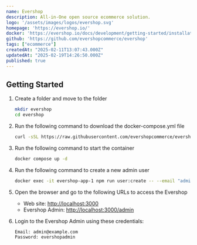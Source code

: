 ```yaml
---
name: Evershop
description: All-in-One open source ecommerce solution.
logo: '/assets/images/logos/evershop.svg'
homepage: 'https://evershop.io/'
docker: 'https://evershop.io/docs/development/getting-started/installation-guide'
github: 'https://github.com/evershopcommerce/evershop'
tags: ["ecommerce"]
createdAt: "2025-02-11T13:07:43.000Z"
updatedAt: "2025-02-19T14:26:50.000Z"
published: true
---
```


## Getting Started

1. Create a folder and move to the folder
    ```bash
    mkdir evershop
    cd evershop
    ```
2. Run the following command to download the docker-compose.yml file
    ```bash
    curl -sSL https://raw.githubusercontent.com/evershopcommerce/evershop/main/docker-compose.yml > docker-compose.yml 
    ```
3. Run the following command to start the container
    ```bash
    docker compose up -d
    ```
4. Run the following command to create a new admin user
    ```bash
    docker exec -it evershop-app-1 npm run user:create -- --email "admin@example.com" --password "evershopadmin" --name "Admin"
    ```
4. Open the browser and go to the following URLs to access the Evershop
    - Web site: [http://localhost:3000](http://localhost:3000)
    - Evershop Admin: [http://localhost:3000/admin](http://localhost:3000/admin)

5. Login to the Evershop Admin using these credentials:
    ```
    Email: admin@example.com
    Password: evershopadmin
    ```